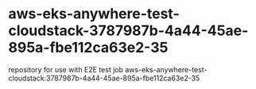# aws-eks-anywhere-test-cloudstack-3787987b-4a44-45ae-895a-fbe112ca63e2-35
repository for use with E2E test job aws-eks-anywhere-test-cloudstack:3787987b-4a44-45ae-895a-fbe112ca63e2-35
